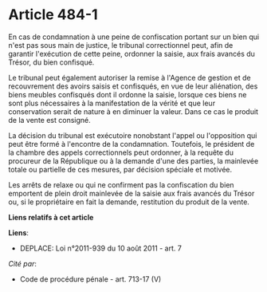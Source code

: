 # Article 484-1

En cas de condamnation à une peine de confiscation portant sur un bien qui n'est pas sous main de justice, le tribunal
correctionnel peut, afin de garantir l'exécution de cette peine, ordonner la saisie, aux frais avancés du Trésor, du bien
confisqué. 

Le tribunal peut également autoriser la remise à l'Agence de gestion et de recouvrement des avoirs saisis et confisqués, en
vue de leur aliénation, des biens meubles confisqués dont il ordonne la saisie, lorsque ces biens ne sont plus nécessaires à
la manifestation de la vérité et que leur conservation serait de nature à en diminuer la valeur. Dans ce cas le produit de la
vente est consigné. 

La décision du tribunal est exécutoire nonobstant l'appel ou l'opposition qui peut être formé à l'encontre de la
condamnation. Toutefois, le président de la chambre des appels correctionnels peut ordonner, à la requête du procureur de la
République ou à la demande d'une des parties, la mainlevée totale ou partielle de ces mesures, par décision spéciale et
motivée. 

Les arrêts de relaxe ou qui ne confirment pas la confiscation du bien emportent de plein droit mainlevée de la saisie aux
frais avancés du Trésor ou, si le propriétaire en fait la demande, restitution du produit de la vente.

**Liens relatifs à cet article**

**Liens**:

  - DEPLACE: Loi n°2011-939 du 10 août 2011 - art. 7

_Cité par_:

  - Code de procédure pénale - art. 713-17 (V)

